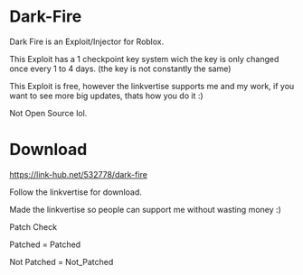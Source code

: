 # Dark-Fire

Dark Fire is an Exploit/Injector for Roblox.

This Exploit has a 1 checkpoint key system wich the key is only changed once every 1 to 4 days. (the key is not constantly the same)

This Exploit is free, however the linkvertise supports me and my work, if you want to see more big updates, thats how you do it :)

Not Open Source lol.

# Download

https://link-hub.net/532778/dark-fire

Follow the linkvertise for download.

Made the linkvertise so people can support me without wasting money :)


Patch Check

Patched = Patched

Not Patched = Not_Patched
